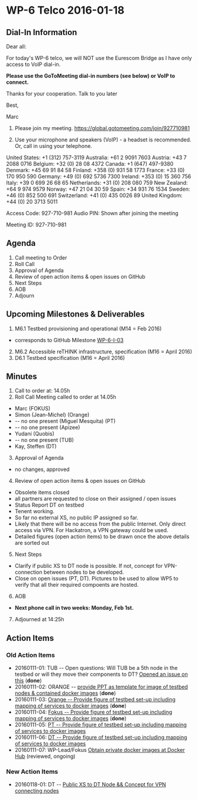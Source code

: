 # WP-6 Telco 2016-01-18

## Dial-In Information

Dear all:

For today's WP-6 telco, we will NOT use the Eurescom Bridge as I have only access to VoIP
dial-in.

**Please use the GoToMeeting dial-in numbers (see below) or VoIP to connect.**

Thanks for your cooperation.  Talk to you later

Best,

Marc


1.  Please join my meeting.
https://global.gotomeeting.com/join/927710981

2.  Use your microphone and speakers (VoIP) - a headset is recommended. Or, call in using your telephone.

United States: +1 (312) 757-3119
Australia: +61 2 9091 7603
Austria: +43 7 2088 0716
Belgium: +32 (0) 28 08 4372
Canada: +1 (647) 497-9380
Denmark: +45 69 91 84 58
Finland: +358 (0) 931 58 1773
France: +33 (0) 170 950 590
Germany: +49 (0) 692 5736 7300
Ireland: +353 (0) 15 360 756
Italy: +39 0 699 26 68 65
Netherlands: +31 (0) 208 080 759
New Zealand: +64 9 974 9579
Norway: +47 21 04 30 59
Spain: +34 931 76 1534
Sweden: +46 (0) 852 500 691
Switzerland: +41 (0) 435 0026 89
United Kingdom: +44 (0) 20 3713 5011

Access Code: 927-710-981
Audio PIN: Shown after joining the meeting

Meeting ID: 927-710-981


## Agenda

1. Call meeting to Order
2. Roll Call
3. Approval of Agenda
4. Review of open action items & open issues on GitHub
5. Next Steps
6. AOB
7. Adjourn

## Upcoming Milestones & Deliverables

1. M6.1 Testbed provisioning and operational (M14 = Feb 2016)
  * corresponds to GitHub Milestone [WP-6-I-03](https://github.com/reTHINK-project/testbeds/milestones/WP-6-I-03:%20%20Initial%20set-up%20of%20testbed%20nodes)
2. M6.2 Accessible reTHINK infrastructure, specification (M16 = April 2016)
3. D6.1 Testbed specification (M16 = April 2016)

## Minutes

1. Call to order at: 14.05h
2. Roll Call
Meeting called to order at 14.05h
  * Marc (FOKUS)
  * Simon (Jean-Michel) (Orange)
  * -- no one present (Miguel Mesquita) (PT)
  * -- no one present (Apizee)
  * Yudani (Quobis)
  * -- no one present (TUB)
  * Kay, Steffen (DT)
3. Approval of Agenda
 * no changes, approved
4. Review of open action items & open issues on GitHub
 * Obsolete items closed
 * all partners are requested to close on their assigned / open issues
 * Status Report DT on testbed
  * Tenent working.
  * So far no external XS, no public IP assigned so far.
  * Likely that there will be no access from the public Internet.  Only direct access via VPN.  For Hackatron, a VPN gateway could be used.
  * Detailed figures (open action items) to be drawn once the above details are sorted out
5. Next Steps
 * Clarify if public XS to DT node is possible.  If not, concept for VPN-connection between nodes to be developed.
 * Close on open issues (PT, DT).  Pictures to be used to allow WP5 to verify that all their required compoents are hosted.
6. AOB
 * **Next phone call in two weeks: Monday, Feb 1st.**
7. Adjourned at 14:25h

## Action Items

### Old Action Items
* 20160111-01: TUB -- Open questions: Will TUB be a 5th node in the testbed or will they move their components to DT?  [Opened an issue on this](https://github.com/reTHINK-project/testbeds/issues/23) (**done**)
* 20160111-02: ORANGE -- [provide PPT as template for image of testbed nodes & contained docker images](https://github.com/reTHINK-project/testbeds/issues/24)  (**done**)
* 20160111-03: [Orange -- Provide figure of testbed set-up including mapping of services to docker images](https://github.com/reTHINK-project/testbeds/issues/28)  (**done**)
* 20160111-04: [Fokus -- Provide figure of testbed set-up including mapping of services to docker images](https://github.com/reTHINK-project/testbeds/issues/25)  (**done**)
* 20160111-05: [PT -- Provide figure of testbed set-up including mapping of services to docker images](https://github.com/reTHINK-project/testbeds/issues/26)
* 20160111-06: [DT -- Provide figure of testbed set-up including mapping of services to docker images](https://github.com/reTHINK-project/testbeds/issues/27)
* 20160111-07: WP-Lead/Fokus [Obtain private docker images at Docker Hub](https://github.com/reTHINK-project/testbeds/issues/29) (reviewed, ongoing)

### New Action Items
* 20160118-01:  DT -- [Public XS to DT Node && Concept for VPN connecting nodes](https://github.com/reTHINK-project/testbeds/issues/30)

